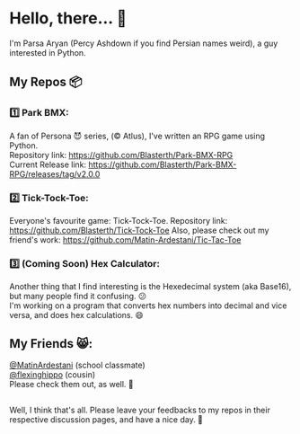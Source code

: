 # Hello, there... 👋
I'm Parsa Aryan (Percy Ashdown if you find Persian names weird), a guy interested in Python.

## My Repos 📦

### 1️⃣ Park BMX:
A fan of Persona 😈 series, (©️ Atlus), I've written an RPG game using Python.  
Repository link: https://github.com/Blasterth/Park-BMX-RPG  
Current Release link: https://github.com/Blasterth/Park-BMX-RPG/releases/tag/v2.0.0

### 2️⃣ Tick-Tock-Toe:
Everyone's favourite game: Tick-Tock-Toe.
Repository link: https://github.com/Blasterth/Tick-Tock-Toe
Also, please check out my friend's work: https://github.com/Matin-Ardestani/Tic-Tac-Toe

### 3️⃣ (Coming Soon) Hex Calculator:
Another thing that I find interesting is the Hexedecimal system (aka Base16), but many people find it confusing. 😕  
I'm working on a program that converts hex numbers into decimal and vice versa, and does hex calculations. 😄

## My Friends 😸:
[@MatinArdestani](https://github.com/Matin-Ardestani) (school classmate)  
[@flexinghippo](https://github.com/flexinghippo) (cousin)  
Please check them out, as well. 🙏

##

Well, I think that's all. Please leave your feedbacks to my repos in their respective discussion pages, and have a nice day. 🌻
